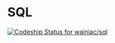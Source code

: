 # SQL

[ ![Codeship Status for wainiac/sql](https://app.codeship.com/projects/69114820-ddfe-0134-65d6-666b8ac96438/status?branch=master)](https://app.codeship.com/projects/204632)

